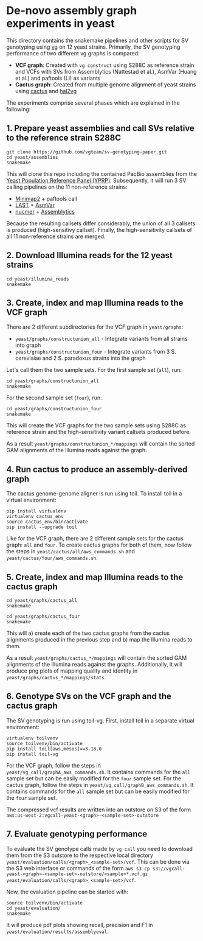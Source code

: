 # De-novo assembly graph experiments in yeast

This directory contains the snakemake pipelines and other scripts for SV genotyping using [vg](vgteam/vg) on 12 yeast strains.
Primarily, the SV genotyping performance of two different vg graphs is compared:

- **VCF graph**: Created with `vg construct` using S288C as reference strain and VCFs with SVs from Assemblytics (Nattestad et al.), AsmVar (Huang et al.) and paftools (Li) as variants
- **Cactus graph**: Created from multiple genome alignment of yeast strains using [cactus](https://github.com/ComparativeGenomicsToolkit/cactus) and [hal2vg](https://github.com/ComparativeGenomicsToolkit/hal2vg)

The experiments comprise several phases which are explained in the following:

## 1. Prepare yeast assemblies and call SVs relative to the reference strain S288C

```
git clone https://github.com/vgteam/sv-genotyping-paper.git
cd yeast/assemblies
snakemake
```

This will clone this repo including the contained PacBio assemblies from the [Yeast Population Reference Panel (YPRP)](https://yjx1217.github.io/Yeast_PacBio_2016/welcome/).
Subsequently, it will run 3 SV calling pipelines on the 11 non-reference strains:
- [Minimap2](https://github.com/lh3/minimap2) + paftools call
- [LAST](http://last.cbrc.jp/) + [AsmVar](https://github.com/bioinformatics-centre/AsmVar)
- [nucmer](https://github.com/mummer4/mummer) + [Assemblytics](https://github.com/marianattestad/assemblytics)

Because the resulting callsets differ considerably, the union of all 3 callsets is produced (high-sensitivy callset).
Finally, the high-sensitivity callsets of all 11 non-reference strains are merged.

## 2. Download Illumina reads for the 12 yeast strains

```
cd yeast/illumina_reads
snakemake
```

## 3. Create, index and map Illumina reads to the VCF graph

There are 2 different subdirectories for the VCF graph in `yeast/graphs`:
- `yeast/graphs/constructunion_all` - Integrate variants from all strains into graph
- `yeast/graphs/constructunion_four` - Integrate variants from 3 S. cerevisiae and 2 S. paradoxus strains into the graph

Let's call them the two sample sets. For the first sample set (`all`), run:
```
cd yeast/graphs/constructunion_all
snakemake
```

For the second sample set (`four`), run:
```
cd yeast/graphs/constructunion_four
snakemake
```

This will create the VCF graphs for the two sample sets using S288C as reference strain and the high-sensitivity variant callsets produced before. 

As a result `yeast/graphs/constructunion_*/mappings` will contain the sorted GAM alignments of the Illumina reads against the graph.


## 4. Run cactus to produce an assembly-derived graph

The cactus genome-genome aligner is run using toil.
To install toil in a virtual environment:
```
pip install virtualenv
virtualenv cactus_env
source cactus_env/bin/activate
pip install --upgrade toil
```

Like for the VCF graph, there are 2 different sample sets for the cactus graph: `all` and `four`. To create cactus graphs for both of them, now follow the steps in `yeast/cactus/all/aws_commands.sh` and `yeast/cactus/four/aws_commands.sh`.


## 5. Create, index and map Illumina reads to the cactus graph

```
cd yeast/graphs/cactus_all
snakemake
```

```
cd yeast/graphs/cactus_four
snakemake
```

This will a) create each of the two cactus graphs from the cactus alignments produced in the previous step and b) map the Illumina reads to them.


As a result `yeast/graphs/cactus_*/mappings` will contain the sorted GAM alignments of the Illumina reads against the graphs.
Additionally, it will produce png plots of mapping quality and identity in `yeast/graphs/cactus_*/mappings/stats`.


## 6. Genotype SVs on the VCF graph and the cactus graph

The SV genotyping is run using toil-vg.
First, install toil in a separate virtual environment:
```
virtualenv toilvenv
source toilvenv/bin/activate
pip install toil[aws,mesos]==3.18.0
pip install toil-vg
```

For the VCF graph, follow the steps in `yeast/vg_call/graphA_aws_commands.sh`. It contains commands for the `all` sample set but can be easily modified for the `four` sample set.
For the cactus graph, follow the steps in `yeast/vg_call/graphB_aws_commands.sh`. It contains commands for the `all` sample set but can be easily modified for the `four` sample set.

The compressed vcf results are written into an outstore on S3 of the form `aws:us-west-2:vgcall-yeast-<graph>-<sample-set>-outstore`


## 7. Evaluate genotyping performance

To evaluate the SV genotype calls made by `vg call` you need to download them from the S3 outstore to the respective local directory `yeast/evaluation/calls/<graph>_<sample-set>/vcf`. This can be done via the S3 web interface or commands of the form `aws s3 cp s3://vgcall-yeast-<graph>-<sample-set>-outstore/<sample>*.vcf.gz yeast/evaluation/calls/<graph>_<sample-set>/vcf`.

Now, the evaluation pipeline can be started with:
```
source toilvenv/bin/activate
cd yeast/evaluation/
snakemake
```

It will produce pdf plots showing recall, precision and F1 in `yeast/evaluation/results/assemblyeval`.